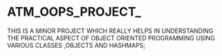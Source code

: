 # ATM_OOPS_PROJECT_

THIS IS A MINOR PROJECT WHICH REALLY HELPS IN UNDERSTANDING THE PRACTICAL ASPECT OF OBJECT ORIENTED PROGRAMMING USING VARIOUS CLASSES ,OBJECTS AND HASHMAPS;
